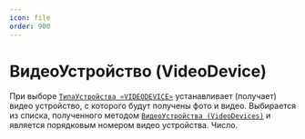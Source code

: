 ```yaml
---
icon: file
order: 900
---
```


# ВидеоУстройство (VideoDevice)

При выборе [`ТипаУстройства «VIDEODEVICE»`](ПустаяСсылка) устанавливает (получает) видео устройство, с которого будут получены фото и видео. Выбирается из списка, полученного методом [`ВидеоУстройства (VideoDevices)`](ПустаяСсылка) и является порядковым номером видео устройства. Число.



